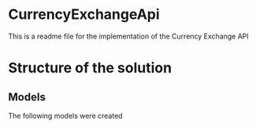 # CurrencyExchangeApi

This is a readme file for the implementation of the Currency Exchange API


# Structure of the solution

## Models

The following models were created 










